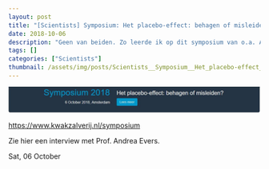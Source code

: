 ```yaml
---
layout: post
title: "[Scientists] Symposium: Het placebo-effect: behagen of misleiden?"
date: 2018-10-06
description: "Geen van beiden. Zo leerde ik op dit symposium van o.a. Andrea Evers, hoogleraar gezondheidspsychologie aan de Universiteit van Leiden. Net zoals voor Pavlovs hond de verwachting van eten bij het horen van de bel zijn speekselproductie op gang bracht, zo kan de verwachting van een behandeling ons lichaam aanzetten om ziekteverschijnselen tegen te gaan.Een heel mooi verschijnsel dus, waar artsen gebruik van kunnen maken. Maar dat kan alleen als de patient vertrouwen heeft in de arts, en in de wetenschappelijke onderbouwing van de behandeling, zo vertelde Winfried Rief, hoogleraar clinisch psychologie in Marburg, Duitsland. Wantrouwen tegenover wetenschappelijk bewijs kan werken als een immunisation strategy tegen het gunstige placeboeffect.Dus gaan we helemaal de verkeerde kant op als nota bene wetenschappers onzinnige beweringen doen over kwantitatief wetenschappelijk onderzoek. Zie mijn blogpost Gemiddelden zeggen juist iets over de individuele patient."
tags: []
categories: ["Scientists"]
thumbnail: /assets/img/posts/Scientists__Symposium__Het_placebo-effect__behagen_of_misleiden_-thumbnail.jpeg
---
```

![](/assets/img/posts/Scientists__Symposium__Het_placebo-effect__behagen_of_misleiden_-0.jpeg)

https://www.kwakzalverij.nl/symposium

Zie hier een interview met Prof. Andrea Evers.

Sat, 06 October
